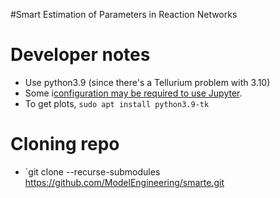 #Smart Estimation of Parameters in Reaction Networks

# Developer notes
* Use python3.9 (since there's a Tellurium problem with 3.10)
* Some i[configuration may be required to use Jupyter](https://stackoverflow.com/questions/67679019/jupyter-lab-not-opening-on-ubuntu).
* To get plots, ``sudo apt install python3.9-tk``

# Cloning repo
* `git clone --recurse-submodules https://github.com/ModelEngineering/smarte.git
